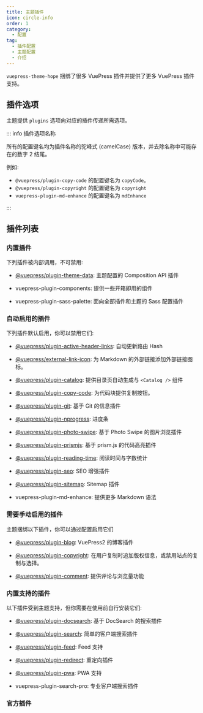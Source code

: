 ```yaml
---
title: 主题插件
icon: circle-info
order: 1
category:
  - 配置
tag:
  - 插件配置
  - 主题配置
  - 介绍
---
```


`vuepress-theme-hope` 捆绑了很多 VuePress 插件并提供了更多 VuePress 插件支持。

<!-- more -->

## 插件选项

主题提供 `plugins` 选项向对应的插件传递所需选项。

::: info 插件选项名称

所有的配置键名均为插件名称的驼峰式 (camelCase) 版本，并去除名称中可能存在的数字 2 结尾。

例如:

- `@vuepress/plugin-copy-code` 的配置键名为 `copyCode`。
- `@vuepress/plugin-copyright` 的配置键名为 `copyright`
- `vuepress-plugin-md-enhance` 的配置键名为 `mdEnhance`

:::

## 插件列表

### 内置插件

下列插件被内部调用，不可禁用:

- [@vuepress/plugin-theme-data][theme-data]: 主题配置的 Composition API 插件

- <ProjectLink name="components" path="/zh/">vuepress-plugin-components</ProjectLink>: 提供一些开箱即用的组件

- <ProjectLink name="sass-palette" path="/zh/">vuepress-plugin-sass-palette</ProjectLink>: 面向全部插件和主题的 Sass 配置插件

### 自动启用的插件

下列插件默认启用，你可以禁用它们:

- [@vuepress/plugin-active-header-links][active-header-links]: 自动更新路由 Hash

- [@vuepress/external-link-icon][external-link-icon]: 为 Markdown 的外部链接添加外部链接图标。

- [@vuepress/plugin-catalog][catalog]: 提供目录页自动生成与 `<Catalog />` 组件

- [@vuepress/plugin-copy-code][copy-code]: 为代码块提供复制按钮。

- [@vuepress/plugin-git][git]: 基于 Git 的信息插件

- [@vuepress/plugin-nprogress][nprogress]: 进度条

- [@vuepress/plugin-photo-swipe][photo-swipe]: 基于 Photo Swipe 的图片浏览插件

- [@vuepress/plugin-prismjs][prismjs]: 基于 prism.js 的代码高亮插件

- [@vuepress/plugin-reading-time][reading-time]: 阅读时间与字数统计

- [@vuepress/plugin-seo][seo]: SEO 增强插件

- [@vuepress/plugin-sitemap][sitemap]: Sitemap 插件

- <ProjectLink name="md-enhance" path="/zh/">vuepress-plugin-md-enhance</ProjectLink>: 提供更多 Markdown 语法

### 需要手动启用的插件

主题捆绑以下插件，你可以通过配置启用它们

- [@vuepress/plugin-blog][blog]: VuePress2 的博客插件

- [@vuepress/plugin-copyright][copyright]: 在用户复制时追加版权信息，或禁用站点的复制与选择。

- [@vuepress/plugin-comment][comment]: 提供评论与浏览量功能

### 内置支持的插件

以下插件受到主题支持，但你需要在使用前自行安装它们:

- [@vuepress/plugin-docsearch][docsearch]: 基于 DocSearch 的搜索插件

- [@vuepress/plugin-search][search]: 简单的客户端搜索插件

- [@vuepress/plugin-feed][feed]: Feed 支持

- [@vuepress/plugin-redirect][redirect]: 重定向插件

- [@vuepress/plugin-pwa][pwa]: PWA 支持

- <ProjectLink name="search-pro" path="/zh/">vuepress-plugin-search-pro</ProjectLink>: 专业客户端搜索插件

### 官方插件

[active-header-links]: https://ecosystem.vuejs.press/zh/plugins/active-header-links.html
[blog]: https://ecosystem.vuejs.press/zh/plugins/blog.html
[catalog]: https://ecosystem.vuejs.press/zh/plugins/catalog.html
[comment]: https://ecosystem.vuejs.press/zh/plugins/comment/
[copy-code]: https://ecosystem.vuejs.press/zh/plugins/copy-code.html
[copyright]: https://ecosystem.vuejs.press/zh/plugins/copyright.html
[docsearch]: https://ecosystem.vuejs.press/zh/plugins/docsearch.html
[external-link-icon]: https://ecosystem.vuejs.press/zh/plugins/external-link-icon.html
[feed]: https://ecosystem.vuejs.press/zh/plugins/feed/
[git]: https://ecosystem.vuejs.press/zh/plugins/git.html
[nprogress]: https://ecosystem.vuejs.press/zh/plugins/nprogress.html
[photo-swipe]: https://ecosystem.vuejs.press/zh/plugins/photo-swipe.html
[prismjs]: https://ecosystem.vuejs.press/zh/plugins/prismjs.html
[pwa]: https://ecosystem.vuejs.press/zh/plugins/pwa/
[redirect]: https://ecosystem.vuejs.press/zh/plugins/redirect.html
[reading-time]: https://ecosystem.vuejs.press/zh/plugins/reading-time.html
[search]: https://ecosystem.vuejs.press/zh/plugins/search.html
[seo]: https://ecosystem.vuejs.press/zh/plugins/seo/
[sitemap]: https://ecosystem.vuejs.press/zh/plugins/sitemap/
[theme-data]: https://ecosystem.vuejs.press/zh/plugins/theme-data.html
